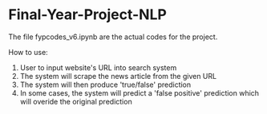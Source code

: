 # Final-Year-Project-NLP
The file fypcodes_v6.ipynb are the actual codes for the project.

How to use:
1. User to input website's URL into search system
2. The system will scrape the news article from the given URL
3. The system will then produce 'true/false' prediction
4. In some cases, the system will predict a 'false positive' prediction which will overide the original prediction
